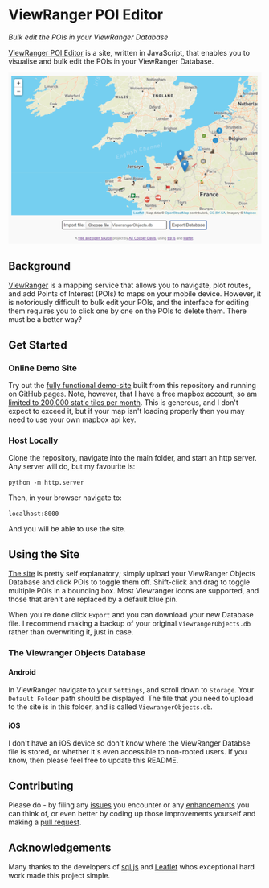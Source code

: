 # ViewRanger POI Editor
*Bulk edit the POIs in your ViewRanger Database*

[ViewRanger POI Editor](https://aricooperdavis.github.io/ViewRanger-POI-Editor/) is a site, written in JavaScript, that enables you to visualise and bulk edit the POIs in your ViewRanger Database.

![Screenshot of the User Interface](resources/screenshot.png)

## Background
[ViewRanger](https://www.viewranger.com/en-gb) is a mapping service that allows you to navigate, plot routes, and add Points of Interest (POIs) to maps on your mobile device. However, it is notoriously difficult to bulk edit your POIs, and the interface for editing them requires you to click one by one on the POIs to delete them. There must be a better way?

## Get Started
### Online Demo Site
Try out the [fully functional demo-site](https://aricooperdavis.github.io/ViewRanger-POI-Editor/) built from this repository and running on GitHub pages. Note, however, that I have a free mapbox account, so am [limited to 200,000 static tiles per month](https://www.mapbox.com/pricing/#gltile). This is generous, and I don't expect to exceed it, but if your map isn't loading properly then you may need to use your own mapbox api key.

### Host Locally
Clone the repository, navigate into the main folder, and start an http server. Any server will do, but my favourite is:

`python -m http.server`

Then, in your browser navigate to:

`localhost:8000`

And you will be able to use the site.

## Using the Site
[The site](https://aricooperdavis.github.io/ViewRanger-POI-Editor/) is pretty self explanatory; simply upload your ViewRanger Objects Database and click POIs to toggle them off. Shift-click and drag to toggle multiple POIs in a bounding box. Most Viewranger icons are supported, and those that aren't are replaced by a default blue pin.

When you're done click `Export` and you can download your new Database file. I recommend making a backup of your original `ViewrangerObjects.db` rather than overwriting it, just in case.

### The Viewranger Objects Database
#### Android
In ViewRanger navigate to your `Settings`, and scroll down to `Storage`. Your `Default Folder` path should be displayed. The file that you need to upload to the site is in this folder, and is called `ViewrangerObjects.db`.

#### iOS
I don't have an iOS device so don't know where the ViewRanger Databse file is stored, or whether it's even accessible to non-rooted users. If you know, then please feel free to update this README.

## Contributing
Please do - by filing any [issues](https://github.com/aricooperdavis/ViewRanger-POI-Editor/issues) you encounter or any [enhancements](https://github.com/aricooperdavis/ViewRanger-POI-Editor/labels/enhancement) you can think of, or even better by coding up those improvements yourself and making a [pull request](https://github.com/aricooperdavis/ViewRanger-POI-Editor/pulls).

## Acknowledgements
Many thanks to the developers of [sql.js](https://github.com/kripken/sql.js/) and [Leaflet](https://github.com/Leaflet/Leaflet) whos exceptional hard work made this project simple.
